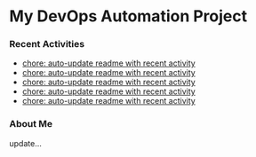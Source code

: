 # My DevOps Automation Project

### Recent Activities
<!-- activity:START -->
- [chore: auto-update readme with recent activity](https://github.com/kaigiii/mybowling-app/commit/fe5a54e5326e608061086bed05f359eb3b8f7693)
- [chore: auto-update readme with recent activity](https://github.com/kaigiii/mybowling-app/commit/b3dacde8b973661d42782ba575a5e981b3f42b91)
- [chore: auto-update readme with recent activity](https://github.com/kaigiii/mybowling-app/commit/a2fbacb028f590bf8f86a7f9bf58865f707fffeb)
- [chore: auto-update readme with recent activity](https://github.com/kaigiii/mybowling-app/commit/531725a0960db4b20f2cb66e542b94adc6745f51)
- [chore: auto-update readme with recent activity](https://github.com/kaigiii/mybowling-app/commit/bcb982ecf9abfb29edc0745b5dd52ff95e52371c)
<!-- activity:END -->

### About Me
<!-- MYLINKS:START -->
<!-- MYLINKS:END -->

update...
